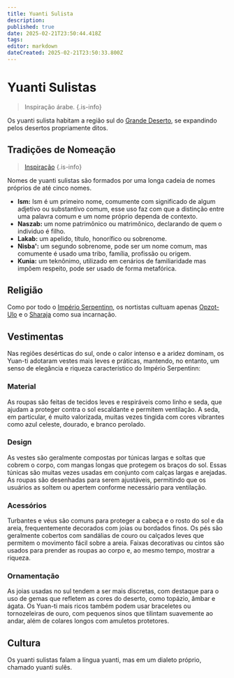 ```yaml
---
title: Yuanti Sulista
description: 
published: true
date: 2025-02-21T23:50:44.418Z
tags: 
editor: markdown
dateCreated: 2025-02-21T23:50:33.800Z
---
```


# Yuanti Sulistas

> Inspiração árabe.
{.is-info}

Os yuanti sulista habitam a região sul do [Grande Deserto](/lugares/plano-material/drafeon/sudeste-de-drafeon/o-grande-deserto), se expandindo pelos desertos propriamente ditos.


## Tradições de Nomeação
> [Inspiração](https://en.wikipedia.org/wiki/Arabic_name)
{.is-info}

Nomes de yuanti sulistas são formados por uma longa cadeia de nomes próprios de até cinco nomes. 
- **Ism:** Ism é um primeiro nome, comumente com significado de algum adjetivo ou substantivo comum, esse uso faz com que a distinção entre uma palavra comum e um nome próprio dependa de contexto. 
- **Naszab:** um nome patrimônico ou matrimônico, declarando de quem o individuo é filho. 
- **Lakab:** um apelido, título, honorífico ou sobrenome. 
- **Nisba':** um segundo sobrenome, pode ser um nome comum, mas comumente é usado uma tribo, família, profissão ou origem.
- **Kunia:** um teknônimo, utilizado em cenários de familiaridade mas impõem respeito, pode ser usado de forma metafórica.

## Religião
Como por todo o [Império Serpentinn](/faccoes/nacoes/imperio-serpentinn), os nortistas cultuam apenas [Opzot-Ulo](/divindades/panteao-das-treze-estrelas/opzot-ulo) e o [Sharaja](/rankings-e-titulos/imperio-serpentinn/sharaja) como sua incarnação.

## Vestimentas
Nas regiões desérticas do sul, onde o calor intenso e a aridez dominam, os Yuan-ti adotaram vestes mais leves e práticas, mantendo, no entanto, um senso de elegância e riqueza característico do Império Serpentinn:

### Material
As roupas são feitas de tecidos leves e respiráveis como linho e seda, que ajudam a proteger contra o sol escaldante e permitem ventilação. A seda, em particular, é muito valorizada, muitas vezes tingida com cores vibrantes como azul celeste, dourado, e branco perolado.

### Design
As vestes são geralmente compostas por túnicas largas e soltas que cobrem o corpo, com mangas longas que protegem os braços do sol. Essas túnicas são muitas vezes usadas em conjunto com calças largas e arejadas. As roupas são desenhadas para serem ajustáveis, permitindo que os usuários as soltem ou apertem conforme necessário para ventilação.

### Acessórios
Turbantes e véus são comuns para proteger a cabeça e o rosto do sol e da areia, frequentemente decorados com joias ou bordados finos. Os pés são geralmente cobertos com sandálias de couro ou calçados leves que permitem o movimento fácil sobre a areia. Faixas decorativas ou cintos são usados para prender as roupas ao corpo e, ao mesmo tempo, mostrar a riqueza.

### Ornamentação
As joias usadas no sul tendem a ser mais discretas, com destaque para o uso de gemas que refletem as cores do deserto, como topázio, âmbar e ágata. Os Yuan-ti mais ricos também podem usar braceletes ou tornozeleiras de ouro, com pequenos sinos que tilintam suavemente ao andar, além de colares longos com amuletos protetores.

## Cultura
Os yuanti sulistas falam a língua yuanti, mas em um dialeto próprio, chamado yuanti sulês.